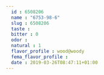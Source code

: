 ```yaml
---
  id : 6508206
  name : "6753-98-6"
  slug : 6508206
  taste : 
  bitter : 0
  odor : 
  natural : 1
  flavor_profile : wood@woody
  fema_flavor_profile : 
  date : 2019-03-26T08:47:11+01:00
---
```



